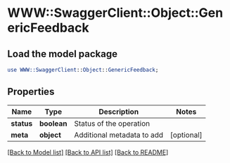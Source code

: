 # WWW::SwaggerClient::Object::GenericFeedback

## Load the model package
```perl
use WWW::SwaggerClient::Object::GenericFeedback;
```

## Properties
Name | Type | Description | Notes
------------ | ------------- | ------------- | -------------
**status** | **boolean** | Status of the operation | 
**meta** | **object** | Additional metadata to add | [optional] 

[[Back to Model list]](../README.md#documentation-for-models) [[Back to API list]](../README.md#documentation-for-api-endpoints) [[Back to README]](../README.md)


